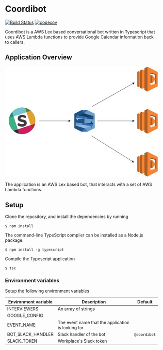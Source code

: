# Coordibot

[![Build Status](https://travis-ci.org/jcperez/coordibot.svg?branch=master)](https://travis-ci.org/jcperez/coordibot)
[![codecov](https://codecov.io/gh/jcperez/coordibot/branch/master/graph/badge.svg)](https://codecov.io/gh/jcperez/coordibot)

Coordibot is a AWS Lex based conversational bot written in Typescript that uses AWS Lambda functions to provide Google Calendar information back to callers.

## Application Overview

![Overview](./img/overview.jpg)

The application is an AWS Lex based bot, that interacts with a set of AWS Lambda functions.

## Setup

Clone the repository, and install the dependencies by running

```
$ npm install
```

The command-line TypeScript compiler can be installed as a Node.js package.

```
$ npm install -g typescript
```


Compile the Typescript application

```
$ tsc
```

### Environment variables

Setup the following environment variables

| Environment variable  | Description                                         | Default       |
|-----------------------|-----------------------------------------------------|---------------|
| INTERVIEWERS          | An array of strings                                 |               |
| GOOGLE_CONFIG         |                                                     |               |
| EVENT_NAME            | The event name that the application is looking for  |               |
| BOT_SLACK_HANDLER     | Slack handler of the bot                            | `@coordibot`  |
| SLACK_TOKEN           | Workplace's Slack token                             |               |
